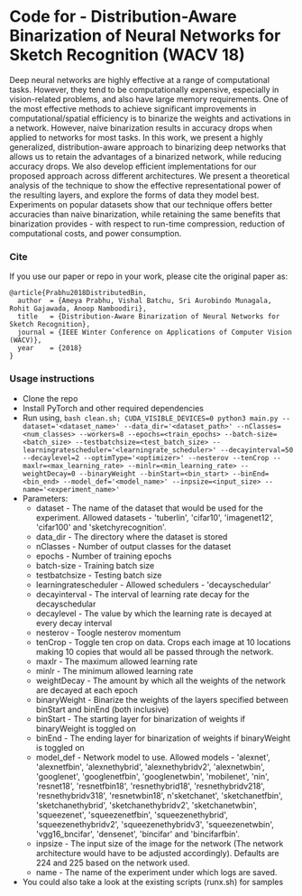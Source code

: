 # Code for - Distribution-Aware Binarization of Neural Networks for Sketch Recognition (WACV 18)

Deep neural networks are highly effective at a range of computational tasks. However, they tend to be computationally expensive, especially in vision-related problems, and also have large memory requirements. One of the most effective methods to achieve significant improvements in computational/spatial efficiency is to binarize the weights and activations in a network. However, naive binarization results in accuracy drops when applied to networks for most tasks. In this work, we present a highly generalized, distribution-aware approach to binarizing deep networks that allows us to retain the advantages of a binarized network, while reducing accuracy drops. We also develop efficient implementations for our proposed approach across different architectures. We present a theoretical analysis of the technique to show the effective representational power of the resulting layers, and explore the forms of data they model best. Experiments on popular datasets show that our technique offers better accuracies than naive binarization, while retaining the same benefits that binarization provides - with respect to run-time compression, reduction of computational costs, and power consumption.

### Cite
If you use our paper or repo in your work, please cite the original paper as:
```
@article{Prabhu2018DistributedBin,
  author  = {Ameya Prabhu, Vishal Batchu, Sri Aurobindo Munagala, Rohit Gajawada, Anoop Namboodiri},
  title   = {Distribution-Aware Binarization of Neural Networks for Sketch Recognition},
  journal = {IEEE Winter Conference on Applications of Computer Vision (WACV)},
  year    = {2018}
}
```

### Usage instructions
* Clone the repo
* Install PyTorch and other required dependencies
* Run using,
`bash clean.sh; CUDA_VISIBLE_DEVICES=0 python3 main.py --dataset='<dataset_name>' --data_dir='<dataset_path>' --nClasses=<num_classes> --workers=8 --epochs=<train_epochs> --batch-size=<batch_size> --testbatchsize=<test_batch_size> --learningratescheduler='<learningrate_scheduler>' --decayinterval=50 --decaylevel=2 --optimType='<optimizer>' --nesterov --tenCrop --maxlr=<max_learning_rate> --minlr=<min_learning_rate> --weightDecay=0 --binaryWeight --binStart=<bin_start> --binEnd=<bin_end> --model_def='<model_name>' --inpsize=<input_size> --name='<experiment_name>'`
* Parameters:
  * dataset - The name of the dataset that would be used for the experiment. Allowed datasets - 'tuberlin', 'cifar10', 'imagenet12', 'cifar100' and 'sketchyrecognition'.
  * data_dir - The directory where the dataset is stored
  * nClasses - Number of output classes for the dataset
  * epochs - Number of training epochs
  * batch-size - Training batch size
  * testbatchsize - Testing batch size
  * learningratescheduler - Allowed schedulers - 'decayschedular'
  * decayinterval - The interval of learning rate decay for the decayschedular
  * decaylevel - The value by which the learning rate is decayed at every decay interval
  * nesterov - Toogle nesterov momentum
  * tenCrop - Toggle ten crop on data. Crops each image at 10 locations making 10 copies that would all be passed through the network.
  * maxlr - The maximum allowed learning rate
  * minlr - The minimum allowed learning rate
  * weightDecay - The amount by which all the weights of the network are decayed at each epoch
  * binaryWeight - Binarize the weights of the layers specified between binStart and binEnd (both inclusive)
  * binStart - The starting layer for binarization of weights if binaryWeight is toggled on
  * binEnd - The ending layer for binarization of weights if binaryWeight is toggled on
  * model_def - Network model to use. Allowed models - 'alexnet', 'alexnetfbin', 'alexnethybrid', 'alexnethybridv2', 'alexnetwbin', 'googlenet', 'googlenetfbin', 'googlenetwbin', 'mobilenet', 'nin', 'resnet18', 'resnetfbin18', 'resnethybrid18', 'resnethybridv218', 'resnethybridv318', 'resnetwbin18', n'sketchanet', 'sketchanetfbin', 'sketchanethybrid', 'sketchanethybridv2', 'sketchanetwbin', 'squeezenet', 'squeezenetfbin', 'squeezenethybrid', 'squeezenethybridv2', 'squeezenethybridv3', 'squeezenetwbin', 'vgg16_bncifar', 'densenet', 'bincifar' and 'bincifarfbin'.
  * inpsize - The input size of the image for the network (The network architecture would have to be adjusted accordingly). Defaults are 224 and 225 based on the network used.
  * name - The name of the experiment under which logs are saved.
* You could also take a look at the existing scripts (runx.sh) for samples
